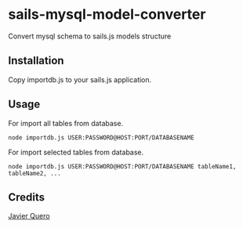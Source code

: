 
# sails-mysql-model-converter

Convert mysql schema to sails.js models structure


## Installation
  Copy importdb.js to your sails.js application.


## Usage

For import all tables from database.
```
node importdb.js USER:PASSWORD@HOST:PORT/DATABASENAME
```

For import selected tables from database.
```
node importdb.js USER:PASSWORD@HOST:PORT/DATABASENAME tableName1, tableName2, ...
```


## Credits
[Javier Quero](https://github.com/javiquero/)
